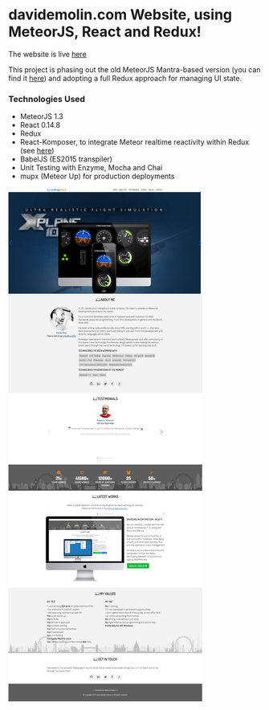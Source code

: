 davidemolin.com Website, using MeteorJS, React and Redux!
==========================================================================

The website is live [here](http://davidemolin.com)

This project is phasing out the old MeteorJS Mantra-based version (you can find it [here](https://github.com/dmolin/www.davidemolin.com-meteor-react)) and adopting a full Redux approach for managing UI state.


### Technologies Used ###

- MeteorJS 1.3
- React 0.14.8
- Redux
- React-Komposer, to integrate Meteor realtime reactivity within Redux (see [here](https://github.com/kadirahq/react-komposer))
- BabelJS (ES2015 transpiler)
- Unit Testing with Enzyme, Mocha and Chai
- mupx (Meteor Up) for production deployments

![ScreenShot](/README/davidemolin.png?raw=true)

